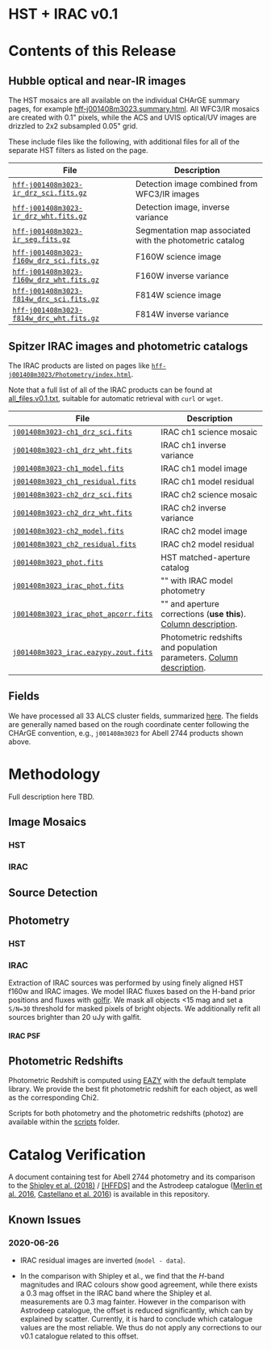 
# HST + IRAC v0.1

# Contents of this Release

## Hubble optical and near-IR images

The HST mosaics are all available on the individual CHArGE summary pages, for
example
[hff-j001408m3023.summary.html](https://s3.amazonaws.com/grizli-v1/Pipeline/hff-j001408m3023/Prep/hff-j001408m3023.summary.html).
All WFC3/IR mosaics are created with 0.1" pixels, while the ACS and UVIS
optical/UV images are drizzled to 2x2 subsampled 0.05" grid.
 
These include files like the following, with additional files for all of the separate HST filters as listed on the page.

| File       |    Description  |
| -------    |    -----------  |
| [``hff-j001408m3023-ir_drz_sci.fits.gz``](https://s3.amazonaws.com/grizli-v1/Pipeline/hff-j001408m3023/Prep/hff-j001408m3023-ir_drz_sci.fits.gz)  |  Detection image combined from WFC3/IR images  |
| [``hff-j001408m3023-ir_drz_wht.fits.gz``](https://s3.amazonaws.com/grizli-v1/Pipeline/hff-j001408m3023/Prep/hff-j001408m3023-ir_drz_wht.fits.gz)  |  Detection image, inverse variance             |
| [``hff-j001408m3023-ir_seg.fits.gz``](https://s3.amazonaws.com/grizli-v1/Pipeline/hff-j001408m3023/Prep/hff-j001408m3023-ir_seg.fits.gz)          |  Segmentation map associated with the photometric catalog                              |
| [``hff-j001408m3023-f160w_drz_sci.fits.gz``](https://s3.amazonaws.com/grizli-v1/Pipeline/hff-j001408m3023/Prep/hff-j001408m3023-f160w_drz_sci.fits.gz)  |  F160W science image                     |
| [``hff-j001408m3023-f160w_drz_wht.fits.gz``](https://s3.amazonaws.com/grizli-v1/Pipeline/hff-j001408m3023/Prep/hff-j001408m3023-f160w_drz_sci.fits.gz)  |  F160W inverse variance                 |
| [``hff-j001408m3023-f814w_drc_sci.fits.gz``](https://s3.amazonaws.com/grizli-v1/Pipeline/hff-j001408m3023/Prep/hff-j001408m3023-f814w_drc_sci.fits.gz)  |  F814W science image                    |
| [``hff-j001408m3023-f814w_drc_wht.fits.gz``](https://s3.amazonaws.com/grizli-v1/Pipeline/hff-j001408m3023/Prep/hff-j001408m3023-f814w_drc_wht.fits.gz)  |  F814W inverse variance                 |


## Spitzer IRAC images and photometric catalogs

The IRAC products are listed on pages like
[``hff-j001408m3023/Photometry/index.html``](https://s3.amazonaws.com/grizli-v1/Pipeline/hff-j001408m3023/Photometry/index.html).

Note that a full list of all of the IRAC products can be found at
[all_files.v0.1.txt](./all_files.v0.1.txt), suitable for automatic retrieval
with ``curl`` or ``wget``.

| File       |    Description  |
| -------    |    -----------  |
| [``j001408m3023-ch1_drz_sci.fits``          ](https://s3.amazonaws.com/grizli-v1/Pipeline/hff-j001408m3023/Photometry/j001408m3023-ch1_drz_sci.fits       ) | IRAC ch1 science mosaic |
| [``j001408m3023-ch1_drz_wht.fits``          ](https://s3.amazonaws.com/grizli-v1/Pipeline/hff-j001408m3023/Photometry/j001408m3023-ch1_drz_wht.fits       ) | IRAC ch1 inverse variance |
| [``j001408m3023-ch1_model.fits``            ](https://s3.amazonaws.com/grizli-v1/Pipeline/hff-j001408m3023/Photometry/j001408m3023-ch1_model.fits         ) | IRAC ch1 model image |
| [``j001408m3023_ch1_residual.fits``         ](https://s3.amazonaws.com/grizli-v1/Pipeline/hff-j001408m3023/Photometry/j001408m3023_ch1_residual.fits      ) | IRAC ch1 model residual |
| [``j001408m3023-ch2_drz_sci.fits``          ](https://s3.amazonaws.com/grizli-v1/Pipeline/hff-j001408m3023/Photometry/j001408m3023-ch2_drz_sci.fits       ) | IRAC ch2 science mosaic |
| [``j001408m3023-ch2_drz_wht.fits``          ](https://s3.amazonaws.com/grizli-v1/Pipeline/hff-j001408m3023/Photometry/j001408m3023-ch2_drz_wht.fits       ) | IRAC ch2 inverse variance |
| [``j001408m3023-ch2_model.fits``            ](https://s3.amazonaws.com/grizli-v1/Pipeline/hff-j001408m3023/Photometry/j001408m3023-ch2_model.fits         ) | IRAC ch2 model image |
| [``j001408m3023_ch2_residual.fits``         ](https://s3.amazonaws.com/grizli-v1/Pipeline/hff-j001408m3023/Photometry/j001408m3023_ch2_residual.fits      ) | IRAC ch2 model residual |
| [``j001408m3023_phot.fits``                 ](https://s3.amazonaws.com/grizli-v1/Pipeline/hff-j001408m3023/Photometry/j001408m3023_phot.fits              ) | HST matched-aperture catalog |
| [``j001408m3023_irac_phot.fits``            ](https://s3.amazonaws.com/grizli-v1/Pipeline/hff-j001408m3023/Photometry/j001408m3023_irac_phot.fits         ) | "" with IRAC model photometry |
| [``j001408m3023_irac_phot_apcorr.fits``     ](https://s3.amazonaws.com/grizli-v1/Pipeline/hff-j001408m3023/Photometry/j001408m3023_irac_phot_apcorr.fits  ) | "" and aperture corrections (**use this**).  [Column description](./phot_apcorr_columns.md). |
| [``j001408m3023_irac.eazypy.zout.fits``     ](https://s3.amazonaws.com/grizli-v1/Pipeline/hff-j001408m3023/Photometry/j001408m3023_irac.eazypy.zout.fits  ) | Photometric redshifts and population parameters.  [Column description](./zout_columns.md). |

## Fields

We have processed all 33 ALCS cluster fields, summarized [here](./fields.md).
The fields are generally named based on the rough coordinate center following
the CHArGE convention, e.g., ``j001408m3023`` for Abell 2744 products shown above.

# Methodology

Full description here TBD.

## Image Mosaics

### HST

### IRAC

## Source Detection

## Photometry

### HST

### IRAC

Extraction of IRAC sources was performed by using finely aligned HST f160w and
IRAC images. We model IRAC fluxes based on the H-band prior positions and
fluxes with [golfir](https://github.com/gbrammer/golfir). We mask all objects
<15 mag and set a ``S/N=30`` threshold for masked pixels of bright objects. We
additionally refit all sources brighter than 20 uJy with galfit.

#### IRAC PSF

## Photometric Redshifts

Photometric Redshift is computed using
[EAZY](https://github.com/gbrammer/eazy-py) with the default template library.
We provide the best fit photometric redshift for each object, as well as the
corresponding Chi2.

Scripts for both photometry and the photometric redshifts (photoz) are
available within the [scripts](./scripts) folder.

# Catalog Verification

A document containing test for Abell 2744 photometry and its comparison to the
[Shipley et al. (2018)](https://ui.adsabs.harvard.edu/abs/2018ApJS..235...14S)
/ [[HFFDS]](http://cosmos.phy.tufts.edu/~danilo/HFF/Home.html) and the
Astrodeep catalogue ([Merlin et al.
2016](https://ui.adsabs.harvard.edu/abs/2016A%26A...590A..30M), [Castellano et
al. 2016](https://ui.adsabs.harvard.edu/abs/2016A%26A...590A..31C)) is
available in this repository.

## Known Issues

### 2020-06-26

 - IRAC residual images are inverted (``model - data``).
  
 - In the comparison with Shipley et al., we find that
   the *H*-band magnitudes and IRAC colours show good agreement, while there
   exists a 0.3 mag offset in the IRAC band where the Shipley et al.
   measurements are 0.3 mag fainter. However in the comparison with Astrodeep
   catalogue, the offset is reduced significantly, which can by explained by
   scatter. Currently, it is hard to conclude which catalogue values are the
   most reliable. We thus do not apply any corrections to our v0.1 catalogue
   related to this offset.



